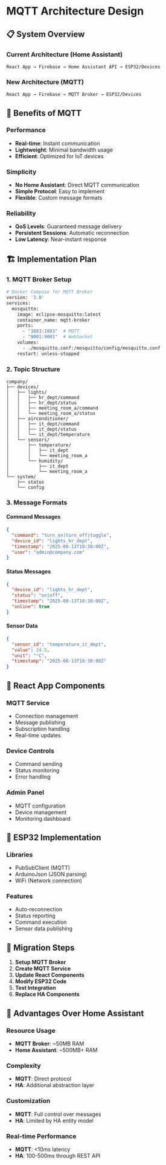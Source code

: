 # MQTT Architecture Design

## 📋 System Overview

### Current Architecture (Home Assistant)
```
React App → Firebase → Home Assistant API → ESP32/Devices
```

### New Architecture (MQTT)
```
React App → Firebase → MQTT Broker → ESP32/Devices
```

## 🎯 Benefits of MQTT

### Performance
- **Real-time**: Instant communication
- **Lightweight**: Minimal bandwidth usage
- **Efficient**: Optimized for IoT devices

### Simplicity
- **No Home Assistant**: Direct MQTT communication
- **Simple Protocol**: Easy to implement
- **Flexible**: Custom message formats

### Reliability
- **QoS Levels**: Guaranteed message delivery
- **Persistent Sessions**: Automatic reconnection
- **Low Latency**: Near-instant response

## 🏗 Implementation Plan

### 1. MQTT Broker Setup
```bash
# Docker Compose for MQTT Broker
version: '3.8'
services:
  mosquitto:
    image: eclipse-mosquitto:latest
    container_name: mqtt-broker
    ports:
      - "1883:1883"  # MQTT
      - "9001:9001"  # WebSocket
    volumes:
      - ./mosquitto.conf:/mosquitto/config/mosquitto.conf
    restart: unless-stopped
```

### 2. Topic Structure
```
company/
├── devices/
│   ├── lights/
│   │   ├── hr_dept/command
│   │   ├── hr_dept/status
│   │   ├── meeting_room_a/command
│   │   └── meeting_room_a/status
│   ├── airconditioner/
│   │   ├── it_dept/command
│   │   ├── it_dept/status
│   │   └── it_dept/temperature
│   └── sensors/
│       ├── temperature/
│       │   ├── it_dept
│       │   └── meeting_room_a
│       └── humidity/
│           ├── it_dept
│           └── meeting_room_a
└── system/
    ├── status
    └── config
```

### 3. Message Formats

#### Command Messages
```json
{
  "command": "turn_on|turn_off|toggle",
  "device_id": "lights_hr_dept",
  "timestamp": "2025-08-13T10:30:00Z",
  "user": "admin@company.com"
}
```

#### Status Messages
```json
{
  "device_id": "lights_hr_dept",
  "status": "on|off",
  "timestamp": "2025-08-13T10:30:00Z",
  "online": true
}
```

#### Sensor Data
```json
{
  "sensor_id": "temperature_it_dept",
  "value": 24.5,
  "unit": "°C",
  "timestamp": "2025-08-13T10:30:00Z"
}
```

## 🔧 React App Components

### MQTT Service
- Connection management
- Message publishing
- Subscription handling
- Real-time updates

### Device Controls
- Command sending
- Status monitoring
- Error handling

### Admin Panel
- MQTT configuration
- Device management
- Monitoring dashboard

## 📱 ESP32 Implementation

### Libraries
- PubSubClient (MQTT)
- ArduinoJson (JSON parsing)
- WiFi (Network connection)

### Features
- Auto-reconnection
- Status reporting
- Command execution
- Sensor data publishing

## 🔄 Migration Steps

1. **Setup MQTT Broker**
2. **Create MQTT Service**
3. **Update React Components**
4. **Modify ESP32 Code**
5. **Test Integration**
6. **Replace HA Components**

## 🚀 Advantages Over Home Assistant

### Resource Usage
- **MQTT Broker**: ~50MB RAM
- **Home Assistant**: ~500MB+ RAM

### Complexity
- **MQTT**: Direct protocol
- **HA**: Additional abstraction layer

### Customization
- **MQTT**: Full control over messages
- **HA**: Limited by HA entity model

### Real-time Performance
- **MQTT**: <10ms latency
- **HA**: 100-500ms through REST API
